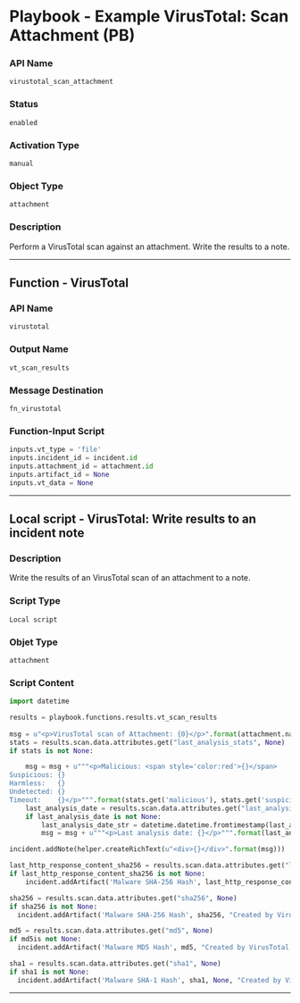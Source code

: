 <!--
    DO NOT MANUALLY EDIT THIS FILE
    THIS FILE IS AUTOMATICALLY GENERATED WITH resilient-sdk codegen
    Generated with resilient-sdk v49.0.4368
-->

# Playbook - Example VirusTotal: Scan Attachment (PB)

### API Name
`virustotal_scan_attachment`

### Status
`enabled`

### Activation Type
`manual`

### Object Type
`attachment`

### Description
Perform a VirusTotal scan against an attachment.  Write the results to a note.


---
## Function - VirusTotal

### API Name
`virustotal`

### Output Name
`vt_scan_results`

### Message Destination
`fn_virustotal`

### Function-Input Script
```python
inputs.vt_type = 'file'
inputs.incident_id = incident.id
inputs.attachment_id = attachment.id
inputs.artifact_id = None
inputs.vt_data = None
```

---

## Local script - VirusTotal: Write results to an incident note

### Description
Write the results of an VirusTotal scan of an attachment to a note.

### Script Type
`Local script`

### Objet Type
`attachment`

### Script Content
```python
import datetime

results = playbook.functions.results.vt_scan_results
  
msg = u"<p>VirusTotal scan of Attachment: {0}</p>".format(attachment.name)
stats = results.scan.data.attributes.get("last_analysis_stats", None)
if stats is not None:

    msg = msg + u"""<p>Malicious: <span style='color:red'>{}</span>
Suspicious: {}
Harmless:   {}
Undetected: {}
Timeout:    {}</p>""".format(stats.get('malicious'), stats.get('suspicious'),stats.get('harmless'), stats.get('undetected'), stats.get('timeout'))
    last_analysis_date = results.scan.data.attributes.get("last_analysis_date", None)
    if last_analysis_date is not None:
        last_analysis_date_str = datetime.datetime.fromtimestamp(last_analysis_date).strftime('%Y-%b-%d %H:%M:%S')
        msg = msg + u"""<p>Last analysis date: {}</p>""".format(last_analysis_date_str)

incident.addNote(helper.createRichText(u"<div>{}</div>".format(msg)))

last_http_response_content_sha256 = results.scan.data.attributes.get("last_http_response_content_sha256", None)
if last_http_response_content_sha256 is not None:
    incident.addArtifact('Malware SHA-256 Hash', last_http_response_content_sha256, "Created by VirusTotal scan of artifact type: {0} value: {1}".format(artifact.type, artifact.value))

sha256 = results.scan.data.attributes.get("sha256", None) 
if sha256 is not None:
  incident.addArtifact('Malware SHA-256 Hash', sha256, "Created by VirusTotal scan of artifact type: {0} value: {1}".format(artifact.type, artifact.value))

md5 = results.scan.data.attributes.get("md5", None)
if md5is not None:
  incident.addArtifact('Malware MD5 Hash', md5, "Created by VirusTotal scan of artifact type: {0} value: {1}".format(artifact.type, artifact.value))

sha1 = results.scan.data.attributes.get("sha1", None)
if sha1 is not None:
  incident.addArtifact('Malware SHA-1 Hash', sha1, None, "Created by VirusTotal scan of artifact type: {0} value: {1}".format(artifact.type, artifact.value))

```

---
